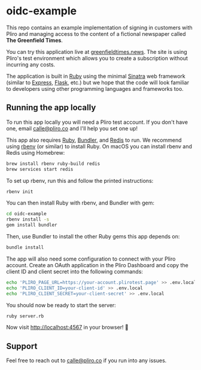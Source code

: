 # oidc-example

This repo contains an example implementation of signing in customers with Pliro
and managing access to the content of a fictional newspaper called **The
Greenfield Times**.

You can try this application live at [greenfieldtimes.news]. The site is using
Pliro's test environment which allows you to create a subscription without
incurring any costs.

[greenfieldtimes.news]: https://www.greenfieldtimes.news

The application is built in [Ruby] using the minimal [Sinatra] web framework
(similar to [Express], [Flask], etc.) but we hope that the code will look
familiar to developers using other programming languages and frameworks too.

[Ruby]: https://www.ruby-lang.org
[Sinatra]: https://sinatrarb.com
[Express]: https://expressjs.com
[Flask]: https://flask.palletsprojects.com

## Running the app locally

To run this app locally you will need a Pliro test account. If you don't have
one, email <calle@pliro.co> and I'll help you set one up!

This app also requires [Ruby], [Bundler], and [Redis] to run. We recommend using
[rbenv] (or similar) to install Ruby. On macOS you can install rbenv and Redis
using Homebrew:

[Bundler]: https://bundler.io
[Redis]: https://redis.io
[rbenv]: https://github.com/rbenv/rbenv

```sh
brew install rbenv ruby-build redis
brew services start redis
```

To set up rbenv, run this and follow the printed instructions:

``` sh
rbenv init
```

You can then install Ruby with rbenv, and Bundler with gem:

```sh
cd oidc-example
rbenv install -s
gem install bundler
```

Then, use Bundler to install the other Ruby gems this app depends on:

```sh
bundle install
```

The app will also need some configuration to connect with your Pliro account.
Create an OAuth application in the Pliro Dashboard and copy the client ID and
client secret into the following commands:

```sh
echo 'PLIRO_PAGE_URL=https://your-account.plirotest.page' >> .env.local
echo 'PLIRO_CLIENT_ID=your-client-id' >> .env.local
echo 'PLIRO_CLIENT_SECRET=your-client-secret' >> .env.local
```

You should now be ready to start the server:

```sh
ruby server.rb
```

Now visit <http://localhost:4567> in your browser! 🎉

## Support

Feel free to reach out to <calle@pliro.co> if you run into any issues.
